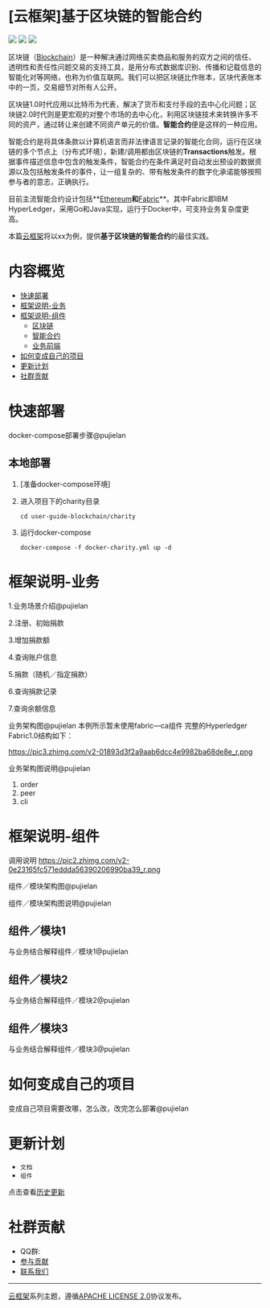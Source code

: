 # [云框架]基于区块链的智能合约

![](https://img.shields.io/badge/Release-v1.5-green.svg)
[![](https://img.shields.io/badge/Producer-Gemrails-orange.svg)](CONTRIBUTORS.md)
![](https://img.shields.io/badge/License-Apache_2.0-blue.svg)

区块链（[Blockchain](https://www.blockchain.com/)）是一种解决通过网络买卖商品和服务的双方之间的信任、透明性和责任性问题交易的支持工具，是用分布式数据库识别、传播和记载信息的智能化对等网络，也称为价值互联网。我们可以把区块链比作账本，区块代表账本中的一页，交易细节对所有人公开。

区块链1.0时代应用以比特币为代表，解决了货币和支付手段的去中心化问题；区块链2.0时代则是更宏观的对整个市场的去中心化，利用区块链技术来转换许多不同的资产，通过转让来创建不同资产单元的价值。**智能合约**便是这样的一种应用。

智能合约是将具体条款以计算机语言而非法律语言记录的智能化合同，运行在区块链的多个节点上（分布式环境），新建/调用都由区块链的**Transactions**触发。根据事件描述信息中包含的触发条件，智能合约在条件满足时自动发出预设的数据资源以及包括触发条件的事件，让一组复杂的、带有触发条件的数字化承诺能够按照参与者的意志，正确执行。
 
目前主流智能合约设计包括**[Ethereum](https://www.ethereum.org/)**和**[Fabric](https://www.ibm.com/blockchain/hyperledger.html)**。其中Fabric即IBM HyperLedger，采用Go和Java实现，运行于Docker中，可支持业务复杂度更高。

本篇[云框架](ABOUT.md)将以xx为例，提供**基于区块链的智能合约**的最佳实践。

# 内容概览

* [快速部署](#快速部署)
* [框架说明-业务](#框架说明-业务)
* [框架说明-组件](#框架说明-组件)
    * [区块链](#区块链)
    * [智能合约](#智能合约)
    * [业务前端](#业务前端)
* [如何变成自己的项目](#如何变成自己的项目)
* [更新计划](#更新计划)
* [社群贡献](#社群贡献)

# <a name="快速部署"></a>快速部署

docker-compose部署步骤@pujielan

## 本地部署
1. [准备docker-compose环境]
2. 进入项目下的charity目录

    ```
    cd user-guide-blockchain/charity
    ```
3. 运行docker-compose

    ```
    docker-compose -f docker-charity.yml up -d
    ```

# <a name="框架说明-业务"></a>框架说明-业务

1.业务场景介绍@pujielan

2.注册、初始捐款

3.增加捐款额

4.查询账户信息

5.捐款（随机／指定捐款）

6.查询捐款记录  

7.查询余额信息


业务架构图@pujielan
本例所示暂未使用fabric—ca组件
完整的Hyperledger Fabric1.0结构如下：

https://pic3.zhimg.com/v2-01893d3f2a9aab6dcc4e9982ba68de8e_r.png


业务架构图说明@pujielan 

1. order
2. peer
3. cli

# <a name="框架说明-组件"></a>框架说明-组件
调用说明
https://pic2.zhimg.com/v2-0e23165fc571eddda56390206990ba39_r.png

组件／模块架构图@pujielan

组件／模块架构图说明@pujielan

## 组件／模块1

与业务结合解释组件／模块1@pujielan

## 组件／模块2

与业务结合解释组件／模块2@pujielan

## 组件／模块3

与业务结合解释组件／模块3@pujielan

# <a name="如何变成自己的项目">如何变成自己的项目

变成自己项目需要改哪，怎么改，改完怎么部署@pujielan

# <a name="更新计划"></a>更新计划

* `文档` 
* `组件` 

点击查看[历史更新](CHANGELOG.md)

# <a name="社群贡献"></a>社群贡献

+ QQ群: 
+ [参与贡献](CONTRIBUTING.md)
+ [联系我们](mailto:info@goodrain.com)

-------

[云框架](ABOUT.md)系列主题，遵循[APACHE LICENSE 2.0](LICENSE.md)协议发布。

